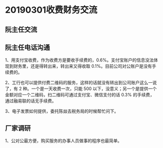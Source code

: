 # 20190301收费财务交流

## 阮主任交流



## 阮主任电话沟通

1、用支付宝收费，作为收费方是要收手续费的，0.6%。支付宝账户的信息没法体现到财务里，还是得转出来，转出来又得收取 0.1%。目前公司对公账户是没有手续费的。

2、工行也可以提供付费二维码的服务，这样的话就没有转出到公司账户这么一说了，有 2 种。一个是一天收费一次，只能 500 以下，没意义；另一个是提供一个金额对应一个二维码，扫二维码可通过支付宝、微信支付的话 0.3% 的手续费，通过融易联的话无手续费。

3、电子发票如何提供，委托陈燚去税务局的时候帮忙问下。

## 厂家调研

1、公对公最方便，购买服务的办事人员做事的程序也最简单。